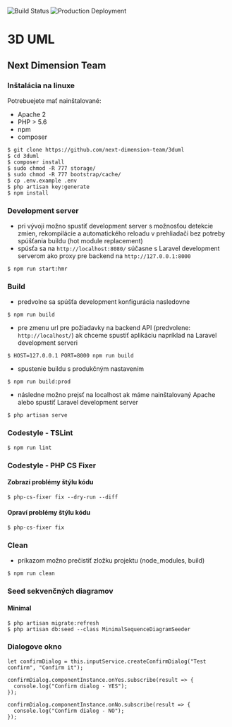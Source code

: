 ![Build Status](http://team15-16.studenti.fiit.stuba.sk:8085/plugins/servlet/wittified/build-status/UML-PROD)
![Production Deployment](http://team15-16.studenti.fiit.stuba.sk:8085/plugins/servlet/wittified/deploy-status/1081345)

# 3D UML

## Next Dimension Team

### Inštalácia na linuxe

Potrebuejete mať nainštalované:
 - Apache 2
 - PHP > 5.6
 - npm
 - composer

```
$ git clone https://github.com/next-dimension-team/3duml
$ cd 3duml
$ composer install
$ sudo chmod -R 777 storage/
$ sudo chmod -R 777 bootstrap/cache/
$ cp .env.example .env
$ php artisan key:generate
$ npm install
```

### Development server
- pri vývoji možno spustiť development server s možnosťou detekcie zmien,
rekompilácie a automatického reloadu v prehliadači bez potreby spúšťania buildu (hot module replacement)
- spúsťa sa na `http://localhost:8080/` súčasne s Laravel development serverom ako proxy pre backend na `http://127.0.0.1:8000`
```
$ npm run start:hmr
```
### Build
- predvolne sa spúšťa development konfigurácia nasledovne
```
$ npm run build
```
- pre zmenu url pre požiadavky na backend API (predvolene: `http://localhost/`) ak chceme spustiť aplikáciu napríklad na Laravel development serveri
```
$ HOST=127.0.0.1 PORT=8000 npm run build
```
- spustenie buildu s produkčným nastavením
```
$ npm run build:prod
```
- následne možno prejsť na localhost ak máme nainštalovaný Apache alebo spustiť Laravel development server
```
$ php artisan serve
```

### Codestyle - TSLint
```
$ npm run lint
```

### Codestyle - PHP CS Fixer
#### Zobrazí problémy štýlu kódu
```
$ php-cs-fixer fix --dry-run --diff
```
#### Opraví problémy štýlu kódu
```
$ php-cs-fixer fix
```

### Clean
- príkazom možno prečistiť zložku projektu (node_modules, build)
```
$ npm run clean
```

### Seed sekvenčných diagramov
#### Minimal
```
$ php artisan migrate:refresh
$ php artisan db:seed --class MinimalSequenceDiagramSeeder
```

### Dialogove okno
```
let confirmDialog = this.inputService.createConfirmDialog("Test confirm", "Confirm it");

confirmDialog.componentInstance.onYes.subscribe(result => {
  console.log("Confirm dialog - YES");
});

confirmDialog.componentInstance.onNo.subscribe(result => {
  console.log("Confirm dialog - NO");
});
```